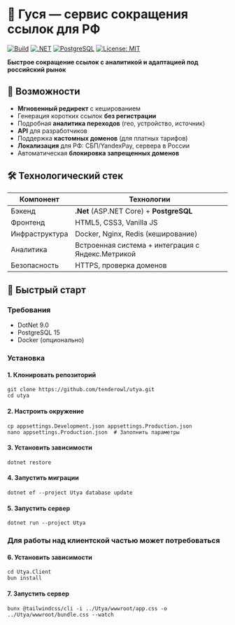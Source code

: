 # 🪿 Гуся — сервис сокращения ссылок для РФ

[![Build](https://github.com/amka/Utya/actions/workflows/dotnet.yml/badge.svg)](https://github.com/amka/Utya/actions/workflows/dotnet.yml)
[![.NET](https://img.shields.io/badge/.NET-512BD4?logo=dotnet&logoColor=fff)](https://dot.net/)
[![PostgreSQL](https://img.shields.io/badge/Postgres-%23316192.svg?logo=postgresql&logoColor=white)](https://www.postgresql.org/)
[![License: MIT](https://img.shields.io/badge/License-MIT-yellow.svg)](https://opensource.org/licenses/MIT)

**Быстрое сокращение ссылок с аналитикой и адаптацией под российский рынок**

## 🌟 Возможности

- **Мгновенный редирект** с кешированием
- Генерация коротких ссылок **без регистрации**
- Подробная **аналитика переходов** (гео, устройство, источник)
- **API** для разработчиков
- Поддержка **кастомных доменов** (для платных тарифов)
- **Локализация** для РФ: СБП/YandexPay, сервера в России
- Автоматическая **блокировка запрещенных доменов**

## 🛠 Технологический стек

| Компонент       | Технологии                                                                 |
|-----------------|----------------------------------------------------------------------------|
| Бэкенд         | **.Net** (ASP.NET Core) + **PostgreSQL**                 |
| Фронтенд       | HTML5, CSS3, Vanilla JS                                                   |
| Инфраструктура | Docker, Nginx, Redis (кеширование)                                        |
| Аналитика      | Встроенная система + интеграция с Яндекс.Метрикой                        |
| Безопасность   | HTTPS, проверка доменов                             |

## 🚀 Быстрый старт

### Требования
- DotNet 9.0
- PostgreSQL 15
- Docker (опционально)

### Установка

#### 1. Клонировать репозиторий

    git clone https://github.com/tenderowl/utya.git
    cd utya

#### 2. Настроить окружение

    cp appsettings.Development.json appsettings.Production.json
    nano appsettings.Production.json  # Заполнить параметры

#### 3. Установить зависимости

    dotnet restore

#### 4. Запустить миграции

    dotnet ef --project Utya database update

#### 5. Запустить сервер

    dotnet run --project Utya

### Для работы над клиентской частью может потребоваться

#### 6. Установить зависимости

    cd Utya.Client
    bun install

#### 7. Запустить сервер

    bunx @tailwindcss/cli -i ../Utya/wwwroot/app.css -o ../Utya/wwwroot/bundle.css --watch
